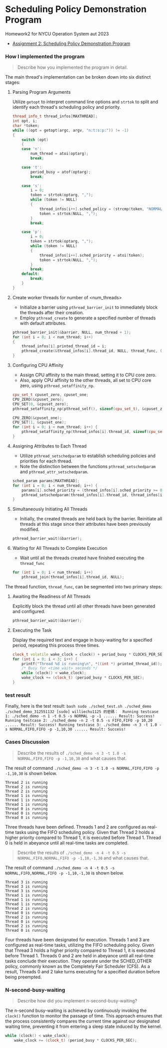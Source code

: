 Scheduling Policy Demonstration Program
===

Homework2 for NYCU Operation System aut 2023

* [Assignment 2: Scheduling Policy Demonstration Program](https://hackmd.io/@Bmch4MS0Rz-VZWB74huCvw/rJ8OLx6fp)

### How I implemented the program 
> Describe how you implemented the program in detail.


The main thread's implementation can be broken down into six distinct stages:

1. Parsing Program Arguments

    Utilize `getopt` to interpret command line options and `strtok` to split and identify each thread's scheduling policy and priority.
    ```cpp
    thread_info_t thread_infos[MAXTHREAD];
    int opt, i;
    char *token;
    while ((opt = getopt(argc, argv, "n:t:s:p:")) != -1)
    {
        switch (opt)
        {
        case 'n':
            num_thread = atoi(optarg);
            break;

        case 't':
            period_busy = atof(optarg);
            break;

        case 's':
            i = 0;
            token = strtok(optarg, ",");
            while (token != NULL)
            {
                thread_infos[i++].sched_policy = (strcmp(token, "NORMAL") == 0) ? SCHED_OTHER : SCHED_FIFO;
                token = strtok(NULL, ",");
            }
            break;

        case 'p':
            i = 0;
            token = strtok(optarg, ",");
            while (token != NULL)
            {
                thread_infos[i++].sched_priority = atoi(token);
                token = strtok(NULL, ",");
            }
            break;
        default:
            break;
        }
    }
    ```
2. Create worker threads for number of <num_threads>

    * Initialize a barrier using `pthread_barrier_init` to immediately block the threads after their creation.
    * Employ `pthread_create` to generate a specified number of threads with default attributes.
    ```cpp
    pthread_barrier_init(&barrier, NULL, num_thread + 1);
    for (int i = 0; i < num_thread; i++)
    {
        thread_infos[i].printed_thread_id = i;
        pthread_create(&thread_infos[i].thread_id, NULL, thread_func, (void *) &thread_infos[i].printed_thread_id);
    }
    ```

    
3. Configuring CPU Affinity

    * Assign CPU affinity to the main thread, setting it to CPU core zero.
    * Also, apply CPU affinity to the other threads, all set to CPU core zero, using `pthread_setaffinity_np`.
    ```cpp
    cpu_set_t cpuset_zero, cpuset_one;
    CPU_ZERO(&cpuset_zero);
    CPU_SET(0, &cpuset_zero);
    pthread_setaffinity_np(pthread_self(), sizeof(cpu_set_t), &cpuset_zero);
    
    CPU_ZERO(&cpuset_one);
    CPU_SET(1, &cpuset_one);
    for (int i = 0; i < num_thread; i++) {
        pthread_setaffinity_np(thread_infos[i].thread_id, sizeof(cpu_set_t), &cpuset_one); 
    }

    ```
4. Assigning Attributes to Each Thread

    * Utilize `pthread_setschedparam` to establish scheduling policies and priorities for each thread.
    * Note the distinction between the functions `pthread_setschedparam` and `pthread_attr_setschedparam`.
    ```cpp
    sched_param params[MAXTHREAD];
    for (int i = 0; i < num_thread; i++) {
        params[i].sched_priority = (thread_infos[i].sched_priority >= 0) ? thread_infos[i].sched_priority : 0;
        pthread_setschedparam(thread_infos[i].thread_id, thread_infos[i].sched_policy, &params[i]);        
    }    
    ```
5. Simultaneously Initiating All Threads

    * Initially, the created threads are held back by the barrier. Reinitiate all threads at this stage since their attributes have been previously modified.
    ```cpp
    pthread_barrier_wait(&barrier);
    ```
6. Waiting for All Threads to Complete Execution

    * Wait until all the threads created have finished executing the `thread_func`
    ```cpp
    for (int i = 0; i < num_thread; i++)
        pthread_join(thread_infos[i].thread_id, NULL);
    ```

The thread function, `thread_func`, can be segmented into two primary steps:
1. Awaiting the Readiness of All Threads

    Explicitly block the thread until all other threads have been generated and configured.
    ```cpp
    pthread_barrier_wait(&barrier);
    ```
2. Executing the Task

    Display the required text and engage in busy-waiting for a specified period, repeating this process three times.
    ```cpp
    clock_t volatile wake_clock = clock() + period_busy * CLOCKS_PER_SEC;
    for (int i = 0; i < 3; i++) {
        printf("Thread %d is running\n", *((int *) printed_thread_id));
        /* Busy for <time_wait> seconds */
        while (clock() < wake_clock);
        wake_clock += (clock_t) (period_busy * CLOCKS_PER_SEC);
    }
    ```
    
### test result
Finally, here is the test result:
	 ```bash
	sudo ./sched_test.sh ./sched_demo ./sched_demo_312551132
	[sudo] williechu1125 的密碼： 
	Running testcase 1: ./sched_demo -n 1 -t 0.5 -s NORMAL -p -1 ......
	Result: Success!
	Running testcase 2: ./sched_demo -n 2 -t 0.5 -s FIFO,FIFO -p 10,20 ......
	Result: Success!
	Running testcase 3: ./sched_demo -n 3 -t 1.0 -s NORMAL,FIFO,FIFO -p -1,10,30 ......
	Result: Success!
	 ```
### Cases Discussion
> Describe the results of `./sched_demo -n 3 -t 1.0 -s NORMAL,FIFO,FIFO -p -1,10,30` and what causes that.

The result of command `./sched_demo -n 3 -t 1.0 -s NORMAL,FIFO,FIFO -p -1,10,30` is shown below.
```
Thread 2 is running
Thread 2 is running
Thread 2 is running
Thread 1 is running
Thread 1 is running
Thread 1 is running
Thread 0 is running
Thread 0 is running
Thread 0 is running
```
Three threads have been defined. Threads 1 and 2 are configured as real-time tasks using the FIFO scheduling policy. Given that Thread 2 holds a higher priority compared to Thread 1, it is executed before Thread 1. Thread 0 is held in abeyance until all real-time tasks are completed.

> Describe the results of `./sched_demo -n 4 -t 0.5 -s NORMAL,FIFO,NORMAL,FIFO -p -1,10,-1,30` and what causes that.

The result of command `./sched_demo -n 4 -t 0.5 -s NORMAL,FIFO,NORMAL,FIFO -p -1,10,-1,30` is shown below.
```
Thread 3 is running
Thread 3 is running
Thread 3 is running
Thread 1 is running
Thread 1 is running
Thread 1 is running
Thread 2 is running
Thread 0 is running
Thread 2 is running
Thread 0 is running
Thread 2 is running
Thread 0 is running

```
Four threads have been designated for execution. Threads 1 and 3 are configured as real-time tasks, utilizing the FIFO scheduling policy. Given that Thread 3 holds a higher priority compared to Thread 1, it is executed before Thread 1. Threads 0 and 2 are held in abeyance until all real-time tasks conclude their execution. They operate under the SCHED_OTHER policy, commonly known as the Completely Fair Scheduler (CFS). As a result, Threads 0 and 2 take turns executing for a specified duration before being preempted.

### N-second-busy-waiting
> Describe how did you implement n-second-busy-waiting?

The n-second busy-waiting is achieved by continuously invoking the `clock()` function to monitor the passage of time. This approach ensures that the process consistently compares the current time against our designated waiting time, preventing it from entering a sleep state induced by the kernel.

```cpp
while (clock() < wake_clock);
    wake_clock += (clock_t) (period_busy * CLOCKS_PER_SEC);
```
